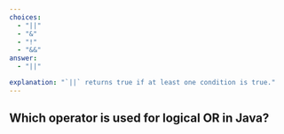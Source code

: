 ```yaml
---
choices:
  - "||"
  - "&"
  - "!"
  - "&&"
answer:
  - "||"

explanation: "`||` returns true if at least one condition is true."
---
```


## Which operator is used for logical OR in Java?
